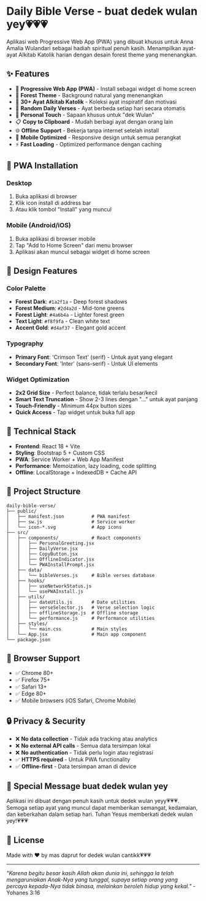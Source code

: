 # Daily Bible Verse - buat dedek wulan yey💗💗💗

Aplikasi web Progressive Web App (PWA) yang dibuat khusus untuk Anna Amalia Wulandari sebagai hadiah spiritual penuh kasih. Menampilkan ayat-ayat Alkitab Katolik harian dengan desain forest theme yang menenangkan.

## ✨ Features

- 📱 **Progressive Web App (PWA)** - Install sebagai widget di home screen
- 🌲 **Forest Theme** - Background natural yang menenangkan
- 📖 **30+ Ayat Alkitab Katolik** - Koleksi ayat inspiratif dan motivasi
- 🔄 **Random Daily Verses** - Ayat berbeda setiap hari secara otomatis
- 💝 **Personal Touch** - Sapaan khusus untuk "dek Wulan"
- 📋 **Copy to Clipboard** - Mudah berbagi ayat dengan orang lain
- 🌐 **Offline Support** - Bekerja tanpa internet setelah install
- 📱 **Mobile Optimized** - Responsive design untuk semua perangkat
- ⚡ **Fast Loading** - Optimized performance dengan caching

## 📱 PWA Installation

### Desktop

1. Buka aplikasi di browser
2. Klik icon install di address bar
3. Atau klik tombol "Install" yang muncul

### Mobile (Android/iOS)

1. Buka aplikasi di browser mobile
2. Tap "Add to Home Screen" dari menu browser
3. Aplikasi akan muncul sebagai widget di home screen

## 🎨 Design Features

### Color Palette

- **Forest Dark**: `#1a2f1a` - Deep forest shadows
- **Forest Medium**: `#2d4a2d` - Mid-tone greens
- **Forest Light**: `#4a6b4a` - Lighter forest green
- **Text Light**: `#f8f9fa` - Clean white text
- **Accent Gold**: `#d4af37` - Elegant gold accent

### Typography

- **Primary Font**: 'Crimson Text' (serif) - Untuk ayat yang elegant
- **Secondary Font**: 'Inter' (sans-serif) - Untuk UI elements

### Widget Optimization

- **2x2 Grid Size** - Perfect balance, tidak terlalu besar/kecil
- **Smart Text Truncation** - Show 2-3 lines dengan "..." untuk ayat panjang
- **Touch-Friendly** - Minimum 44px button sizes
- **Quick Access** - Tap widget untuk buka full app

## 🔧 Technical Stack

- **Frontend**: React 18 + Vite
- **Styling**: Bootstrap 5 + Custom CSS
- **PWA**: Service Worker + Web App Manifest
- **Performance**: Memoization, lazy loading, code splitting
- **Offline**: LocalStorage + IndexedDB + Cache API

## 📂 Project Structure

```
daily-bible-verse/
├── public/
│   ├── manifest.json          # PWA manifest
│   ├── sw.js                  # Service worker
│   └── icon-*.svg             # App icons
├── src/
│   ├── components/            # React components
│   │   ├── PersonalGreeting.jsx
│   │   ├── DailyVerse.jsx
│   │   ├── CopyButton.jsx
│   │   ├── OfflineIndicator.jsx
│   │   └── PWAInstallPrompt.jsx
│   ├── data/
│   │   └── bibleVerses.js     # Bible verses database
│   ├── hooks/
│   │   ├── useNetworkStatus.js
│   │   └── usePWAInstall.js
│   ├── utils/
│   │   ├── dateUtils.js       # Date utilities
│   │   ├── verseSelector.js   # Verse selection logic
│   │   ├── offlineStorage.js  # Offline storage
│   │   └── performance.js     # Performance utilities
│   ├── styles/
│   │   └── main.css           # Main styles
│   └── App.jsx                # Main app component
└── package.json
```

## 📱 Browser Support

- ✅ Chrome 80+
- ✅ Firefox 75+
- ✅ Safari 13+
- ✅ Edge 80+
- ✅ Mobile browsers (iOS Safari, Chrome Mobile)

## 🔒 Privacy & Security

- ❌ **No data collection** - Tidak ada tracking atau analytics
- ❌ **No external API calls** - Semua data tersimpan lokal
- ❌ **No authentication** - Tidak perlu login atau registrasi
- ✅ **HTTPS required** - Untuk PWA functionality
- ✅ **Offline-first** - Data tersimpan aman di device

## 💝 Special Message buat dedek wulan yey

Aplikasi ini dibuat dengan penuh kasih untuk dedek wulan yeyy💗💗💗. Semoga setiap ayat yang muncul dapat memberikan semangat, kedamaian, dan keberkahan dalam setiap hari. Tuhan Yesus memberkati dedek wulan yey!💗💗💗

## 📄 License

Made with ❤️ by mas daprut for dedek wulan cantikk💗💗💗

---

_"Karena begitu besar kasih Allah akan dunia ini, sehingga Ia telah mengaruniakan Anak-Nya yang tunggal, supaya setiap orang yang percaya kepada-Nya tidak binasa, melainkan beroleh hidup yang kekal."_ - Yohanes 3:16
